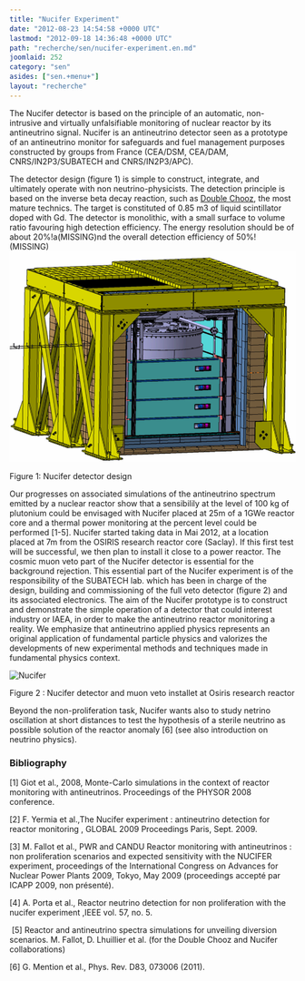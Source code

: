 ```yaml
---
title: "Nucifer Experiment"
date: "2012-08-23 14:54:58 +0000 UTC"
lastmod: "2012-09-18 14:36:48 +0000 UTC"
path: "recherche/sen/nucifer-experiment.en.md"
joomlaid: 252
category: "sen"
asides: ["sen.+menu+"]
layout: "recherche"
---
```

The Nucifer detector is based on the principle of an automatic, non-intrusive and virtually unfalsifiable monitoring of nuclear reactor by its antineutrino signal. Nucifer is an antineutrino detector seen as a prototype of an antineutrino monitor for safeguards and fuel management purposes constructed by groups from France (CEA/DSM, CEA/DAM, CNRS/IN2P3/SUBATECH and CNRS/IN2P3/APC).

The detector design (figure 1) is simple to construct, integrate, and ultimately operate with non neutrino-physicists. The detection principle is based on the inverse beta decay reaction, such as [Double Chooz](/recherche/sen/double-chooz-experiment.en), the most mature technics. The target is constituted of 0.85 m3 of liquid scintillator doped with Gd. The detector is monolithic, with a small surface to volume ratio favouring high detection efficiency. The energy resolution should be of about 20%!a(MISSING)nd the overall detection efficiency of 50%!
(MISSING)
![Nucifer](images/Nucifer/Nucifer.png)

Figure 1: Nucifer detector design

Our progresses on associated simulations of the antineutrino spectrum emitted by a nuclear reactor show that a sensibilily at the level of 100 kg of plutonium could be envisaged with Nucifer placed at 25m of a 1GWe reactor core and a thermal power monitoring at the percent level could be performed \[1-5\]. Nucifer started taking data in Mai 2012, at a location placed at 7m from the OSIRIS research reactor core (Saclay). If this first test will be successful, we then plan to install it close to a power reactor. The cosmic muon veto part of the Nucifer detector is essential for the background rejection. This essential part of the Nucifer experiment is of the responsibility of the SUBATECH lab. which has been in charge of the design, building and commissioning of the full veto detector (figure 2) and its associated electronics. The aim of the Nucifer prototype is to construct and demonstrate the simple operation of a detector that could interest industry or IAEA, in order to make the antineutrino reactor monitoring a reality. We emphasize that antineutrino applied physics represents an original application of fundamental particle physics and valorizes the developments of new experimental methods and techniques made in fundamental physics context.

![Nucifer](images/Nucifer/Nucifer.JPG)

Figure 2 : Nucifer detector and muon veto installet at Osiris research reactor

Beyond the non-proliferation task, Nucifer wants also to study netrino oscillation at short distances to test the hypothesis of a sterile neutrino as possible solution of the reactor anomaly \[6\] (see also introduction on neutrino physics).

### Bibliography

\[1\] Giot et al., 2008, Monte-Carlo simulations in the context of reactor monitoring with antineutrinos. Proceedings of the PHYSOR 2008 conference.

\[2\] F. Yermia et al.,The Nucifer experiment : antineutrino detection for reactor monitoring , GLOBAL 2009 Proceedings Paris, Sept. 2009.

\[3\] M. Fallot et al., PWR and CANDU Reactor monitoring with antineutrinos : non proliferation scenarios and expected sensitivity with the NUCIFER experiment, proceedings of the International Congress on Advances for Nuclear Power Plants 2009, Tokyo, May 2009 (proceedings accepté par ICAPP 2009, non présenté).

\[4\] A. Porta et al., Reactor neutrino detection for non proliferation with the nucifer experiment ,IEEE vol. 57, no. 5.

 \[5\] Reactor and antineutrino spectra simulations for unveiling diversion scenarios. M. Fallot, D. Lhuillier et al. (for the Double Chooz and Nucifer collaborations)

\[6\] G. Mention et al., Phys. Rev. D83, 073006 (2011).
